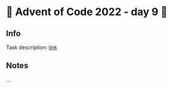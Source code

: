 # 🎄 Advent of Code 2022 - day 9 🎄

## Info

Task description: [link](https://adventofcode.com/2022/day/9)

## Notes

...